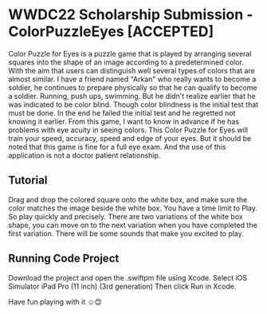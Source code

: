# WWDC22 Scholarship Submission - ColorPuzzleEyes [ACCEPTED]

Color Puzzle for Eyes is a puzzle game that is played by arranging several squares into the shape of an image according to a predetermined color. With the aim that users can distinguish well several types of colors that are almost similar.
I have a friend named "Arkan" who really wants to become a soldier, he continues to prepare physically so that he can qualify to become a soldier. Running, push ups, swimming. But he didn't realize earlier that he was indicated to be color blind. Though color blindness is the initial test that must be done. In the end he failed the initial test and he regretted not knowing it earlier. From this game, I want to know in advance if he has problems with eye acuity in seeing colors.
This Color Puzzle for Eyes will train your speed, accuracy, speed and edge of your eyes. But it should be noted that this game is fine for a full eye exam. And the use of this application is not a doctor patient relationship.

## Tutorial
Drag and drop the colored square onto the white box, and make sure the color matches the image beside the white box. You have a time limit to Play.
So play quickly and precisely.
There are two variations of the white box shape, you can move on to the next variation when you have completed the first variation.
There will be some sounds that make you excited to play.

## Running Code Project
Download the project and open the .swiftpm file using Xcode.
Select iOS Simulator iPad Pro (11 inch) (3rd generation)
Then click Run in Xcode.

Have fun playing with it ☺️😊
